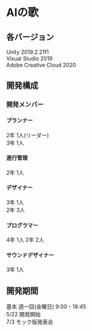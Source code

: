 # AIの歌

## 各バージョン
Unity 2019.2.21f1  
Visual Studio 2019  
Adobe Creative Cloud 2020  

## 開発構成
### 開発メンバー
#### プランナー
2年 1人(リーダー)  
3年 1人  
#### 進行管理
2年 1人
#### デザイナー
3年 1人  
2年 3人
#### プログラマー
4年 1人
2年 2人
#### サウンドデザイナー
3年 1人

## 開発期間
基本 週一回(金曜日) 9:00 - 18:45  
 5/22 開発開始  
 7/3   モック版発表会  
